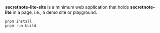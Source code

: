 **secretnote-lite-site** is a minimum web application that holds **secretnote-lite**
in a page, i.e., a demo site or playground.

```
pnpm install
pnpm run build
```